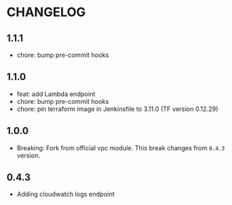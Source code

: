 # CHANGELOG

## 1.1.1

* chore: bump pre-commit hooks

## 1.1.0

* feat: add Lambda endpoint
* chore: bump pre-commit hooks
* chore: pin terraform image in Jenkinsfile to 3.11.0 (TF version 0.12.29)

## 1.0.0

* Breaking: Fork from official vpc module. This break changes from `0.4.3` version.

## 0.4.3

* Adding cloudwatch logs endpoint
